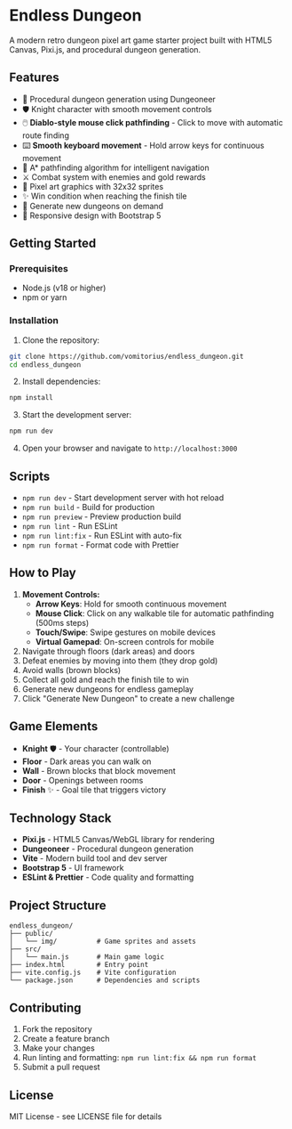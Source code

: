 # Endless Dungeon

A modern retro dungeon pixel art game starter project built with HTML5 Canvas, Pixi.js, and procedural dungeon generation.

## Features

- 🏰 Procedural dungeon generation using Dungeoneer
- 🛡️ Knight character with smooth movement controls
- 🖱️ **Diablo-style mouse click pathfinding** - Click to move with automatic route finding
- ⌨️ **Smooth keyboard movement** - Hold arrow keys for continuous movement
- 🎯 A* pathfinding algorithm for intelligent navigation
- ⚔️ Combat system with enemies and gold rewards
- 🎨 Pixel art graphics with 32x32 sprites
- ✨ Win condition when reaching the finish tile
- 🎲 Generate new dungeons on demand
- 📱 Responsive design with Bootstrap 5

## Getting Started

### Prerequisites

- Node.js (v18 or higher)
- npm or yarn

### Installation

1. Clone the repository:
```bash
git clone https://github.com/vomitorius/endless_dungeon.git
cd endless_dungeon
```

2. Install dependencies:
```bash
npm install
```

3. Start the development server:
```bash
npm run dev
```

4. Open your browser and navigate to `http://localhost:3000`

## Scripts

- `npm run dev` - Start development server with hot reload
- `npm run build` - Build for production
- `npm run preview` - Preview production build
- `npm run lint` - Run ESLint
- `npm run lint:fix` - Run ESLint with auto-fix
- `npm run format` - Format code with Prettier

## How to Play

1. **Movement Controls:**
   - **Arrow Keys**: Hold for smooth continuous movement
   - **Mouse Click**: Click on any walkable tile for automatic pathfinding (500ms steps)
   - **Touch/Swipe**: Swipe gestures on mobile devices
   - **Virtual Gamepad**: On-screen controls for mobile
2. Navigate through floors (dark areas) and doors
3. Defeat enemies by moving into them (they drop gold)
4. Avoid walls (brown blocks)
5. Collect all gold and reach the finish tile to win
6. Generate new dungeons for endless gameplay
5. Click "Generate New Dungeon" to create a new challenge

## Game Elements

- **Knight** 🛡️ - Your character (controllable)
- **Floor** - Dark areas you can walk on
- **Wall** - Brown blocks that block movement
- **Door** - Openings between rooms
- **Finish** ✨ - Goal tile that triggers victory

## Technology Stack

- **Pixi.js** - HTML5 Canvas/WebGL library for rendering
- **Dungeoneer** - Procedural dungeon generation
- **Vite** - Modern build tool and dev server
- **Bootstrap 5** - UI framework
- **ESLint & Prettier** - Code quality and formatting

## Project Structure

```
endless_dungeon/
├── public/
│   └── img/          # Game sprites and assets
├── src/
│   └── main.js       # Main game logic
├── index.html        # Entry point
├── vite.config.js    # Vite configuration
└── package.json      # Dependencies and scripts
```

## Contributing

1. Fork the repository
2. Create a feature branch
3. Make your changes
4. Run linting and formatting: `npm run lint:fix && npm run format`
5. Submit a pull request

## License

MIT License - see LICENSE file for details